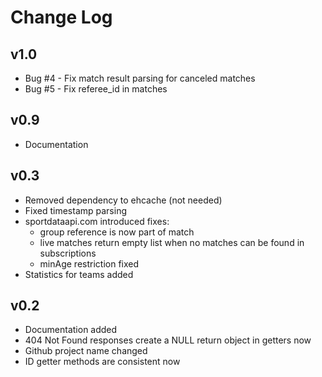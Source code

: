 # Change Log

## v1.0

* Bug #4 - Fix match result parsing for canceled matches
* Bug #5 - Fix referee_id in matches
## v0.9

* Documentation

## v0.3

* Removed dependency to ehcache (not needed)
* Fixed timestamp parsing
* sportdataapi.com introduced fixes:
    * group reference is now part of match
    * live matches return empty list when no matches can be found in subscriptions
    * minAge restriction fixed
* Statistics for teams added

## v0.2

* Documentation added
* 404 Not Found responses create a NULL return object in getters now
* Github project name changed
* ID getter methods are consistent now